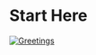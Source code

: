 # Start Here
[![Greetings](https://github.com/ITESO-Ulab/start-here/actions/workflows/Saludos.yml/badge.svg)](https://github.com/ITESO-Ulab/start-here/actions/workflows/Saludos.yml)
